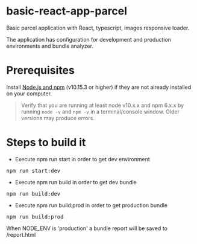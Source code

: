 # basic-react-app-parcel

Basic parcel application with React, typescript, images responsive loader.

The application has configuration for development and production environments and bundle analyzer.

 # Prerequisites
  
  Install <a href="https://nodejs.org/en/">Node.js and npm</a> (v10.15.3 or higher) if they are not already installed on your computer.
  <blockquote>
<p>Verify that you are running at least node v10.x.x and npm 6.x.x by running <code>node -v</code> and <code>npm -v</code> in a terminal/console window. Older versions may produce errors.</p>
</blockquote>

# Steps to build it

 + Execute npm run start in order to get dev environment
 
 <div class="highlight highlight-source-shell"><pre>npm run start:dev</pre></div>
 
 + Execute npm run build in order to get dev bundle
 
 <div class="highlight highlight-source-shell"><pre>npm run build:dev</pre></div>
 
 + Execute npm run build:prod in order to get production bundle
 
 <div class="highlight highlight-source-shell"><pre>npm run build:prod</pre></div>
 
 When NODE_ENV is 'production' a bundle report will be saved to <output directory>/report.html
